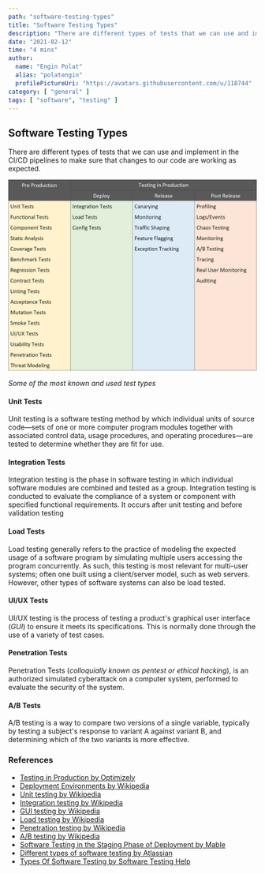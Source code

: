 ```yaml
---
path: "software-testing-types"
title: "Software Testing Types"
description: "There are different types of tests that we can use and implement in the CI/CD pipelines to make sure that changes to our code are working as expected"
date: "2021-02-12"
time: "4 mins"
author:
  name: "Engin Polat"
  alias: "polatengin"
  profilePictureUri: "https://avatars.githubusercontent.com/u/118744"
category: [ "general" ]
tags: [ "software", "testing" ]
---
```

## Software Testing Types

There are different types of tests that we can use and implement in the CI/CD pipelines to make sure that changes to our code are working as expected.

![Software Testing Types screenshot](../_static/assets/2021/02/software-testing-types-0.png)

_Some of the most known and used test types_

#### Unit Tests

Unit testing is a software testing method by which individual units of source code—sets of one or more computer program modules together with associated control data, usage procedures, and operating procedures—are tested to determine whether they are fit for use.

#### Integration Tests

Integration testing is the phase in software testing in which individual software modules are combined and tested as a group. Integration testing is conducted to evaluate the compliance of a system or component with specified functional requirements. It occurs after unit testing and before validation testing

#### Load Tests

Load testing generally refers to the practice of modeling the expected usage of a software program by simulating multiple users accessing the program concurrently. As such, this testing is most relevant for multi-user systems; often one built using a client/server model, such as web servers. However, other types of software systems can also be load tested.

#### UI/UX Tests

UI/UX testing is the process of testing a product's graphical user interface (_GUI_) to ensure it meets its specifications. This is normally done through the use of a variety of test cases.

#### Penetration Tests

Penetration Tests (_colloquially known as pentest or ethical hacking_), is an authorized simulated cyberattack on a computer system, performed to evaluate the security of the system.

#### A/B Tests

A/B testing is a way to compare two versions of a single variable, typically by testing a subject's response to variant A against variant B, and determining which of the two variants is more effective.

### References

* [Testing in Production by Optimizely](https://www.optimizely.com/optimization-glossary/testing-in-production/)
* [Deployment Environments by Wikipedia](https://en.wikipedia.org/wiki/Deployment_environment)
* [Unit testing by Wikipedia](https://en.wikipedia.org/wiki/Unit_testing)
* [Integration testing by Wikipedia](https://en.wikipedia.org/wiki/Integration_testing)
* [GUI testing by Wikipedia](https://en.wikipedia.org/wiki/Graphical_user_interface_testing)
* [Load testing by Wikipedia](https://en.wikipedia.org/wiki/Load_testing)
* [Penetration testing by Wikipedia](https://en.wikipedia.org/wiki/Penetration_test)
* [A/B testing by Wikipedia](https://en.wikipedia.org/wiki/A/B_testing)
* [Software Testing in the Staging Phase of Deployment by Mable](https://www.mabl.com/blog/software-testing-in-staging-phase-of-deployment)
* [Different types of software testing by Atlassian](https://www.atlassian.com/continuous-delivery/software-testing/types-of-software-testing)
* [Types Of Software Testing by Software Testing Help](https://www.softwaretestinghelp.com/types-of-software-testing/)
